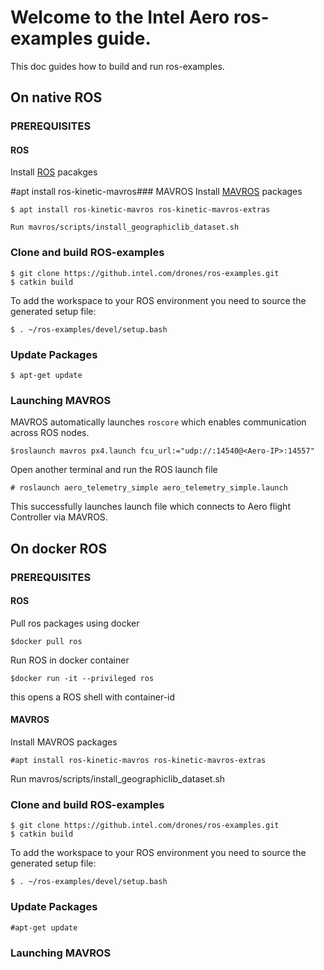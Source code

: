 # Welcome to the Intel Aero ros-examples guide.

This doc guides how to build and run ros-examples.
## On native ROS

### PREREQUISITES

#### ROS
Install [ROS](http://wiki.ros.org/kinetic/Installation/Ubuntu) pacakges

#apt install ros-kinetic-mavros### MAVROS
Install [MAVROS](http://wiki.ros.org/mavros) packages

```
$ apt install ros-kinetic-mavros ros-kinetic-mavros-extras

Run mavros/scripts/install_geographiclib_dataset.sh
```
### Clone and build ROS-examples
```
$ git clone https://github.intel.com/drones/ros-examples.git
$ catkin build
```
To add the workspace to your ROS environment you need to source the generated setup file:
```
$ . ~/ros-examples/devel/setup.bash
```
### Update Packages
```
$ apt-get update
```
### Launching MAVROS
MAVROS automatically launches `roscore` which enables communication across ROS nodes.
```
$roslaunch mavros px4.launch fcu_url:="udp://:14540@<Aero-IP>:14557"
```

Open another terminal  and run the ROS launch file
```
# roslaunch aero_telemetry_simple aero_telemetry_simple.launch
```
This successfully launches launch file  which connects to Aero flight Controller via MAVROS.

## On docker ROS

### PREREQUISITES

#### ROS
Pull ros packages using docker
```
$docker pull ros
```
Run ROS in docker container
```
$docker run -it --privileged ros
```
this opens a ROS shell with container-id

#### MAVROS
Install MAVROS packages
```
#apt install ros-kinetic-mavros ros-kinetic-mavros-extras
```
Run mavros/scripts/install_geographiclib_dataset.sh

### Clone and build ROS-examples
```
$ git clone https://github.intel.com/drones/ros-examples.git
$ catkin build
```

To add the workspace to your ROS environment you need to source the generated setup file:
```
$ . ~/ros-examples/devel/setup.bash
```

### Update Packages
```
#apt-get update
```

### Launching MAVROS





